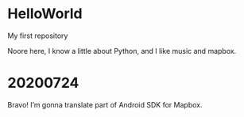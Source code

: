 # HelloWorld
My first repository

Noore here, I know a little about Python, and I like music and mapbox.

# 20200724 
Bravo!
I’m gonna translate part of Android SDK for Mapbox.
